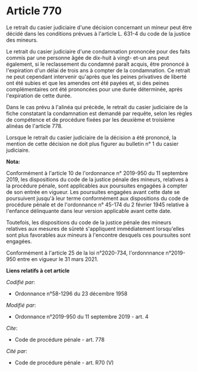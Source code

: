 # Article 770

Le retrait du casier judiciaire d'une décision concernant un mineur peut être décidé dans les conditions prévues à l'article
L. 631-4 du code de la justice des mineurs.

Le retrait du casier judiciaire d'une condamnation prononcée pour des faits commis par une personne âgée de dix-huit à vingt-
et-un ans peut également, si le reclassement du condamné paraît acquis, être prononcé à l'expiration d'un délai de trois ans
à compter de la condamnation. Ce retrait ne peut cependant intervenir qu'après que les peines privatives de liberté ont été
subies et que les amendes ont été payées et, si des peines complémentaires ont été prononcées pour une durée déterminée,
après l'expiration de cette durée.

Dans le cas prévu à l'alinéa qui précède, le retrait du casier judiciaire de la fiche constatant la condamnation est demandé
par requête, selon les règles de compétence et de procédure fixées par les deuxième et troisième alinéas de l'article 778.

Lorsque le retrait du casier judiciaire de la décision a été prononcé, la mention de cette décision ne doit plus figurer au
bulletin n° 1 du casier judiciaire.

**Nota:**

Conformément à l'article 10 de l'ordonnance n° 2019-950 du 11 septembre 2019, les dispositions du code de la justice pénale
des mineurs, relatives à la procédure pénale, sont applicables aux poursuites engagées à compter de son entrée en vigueur.
Les poursuites engagées avant cette date se poursuivent jusqu'à leur terme conformément aux dispositions du code de procédure
pénale et de l'ordonnance n° 45-174 du 2 février 1945 relative à l'enfance délinquante dans leur version applicable avant
cette date.

Toutefois, les dispositions du code de la justice pénale des mineurs relatives aux mesures de sûreté s'appliquent
immédiatement lorsqu'elles sont plus favorables aux mineurs à l'encontre desquels ces poursuites sont engagées.

Conformément à l'article 25 de la loi n°2020-734, l'ordonnnance n°2019-950 entre en vigueur le 31 mars 2021.

**Liens relatifs à cet article**

_Codifié par_:

  - Ordonnance n°58-1296 du 23 décembre 1958

_Modifié par_:

  - Ordonnance n°2019-950 du 11 septembre 2019 - art. 4

_Cite_:

  - Code de procédure pénale - art. 778

_Cité par_:

  - Code de procédure pénale - art. R70 (V)

